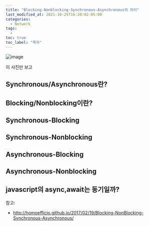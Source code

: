 ```yaml
---
title: "Blocking-Nonblocking-Synchronous-Asynchronous의 차이"
last_modified_at: 2021-10-25T16:20:02-05:00
categories:
  - Network
tags:
  - 
toc: true
toc_label: "목차"
---
```



![image](https://user-images.githubusercontent.com/28294925/138689115-55e393a5-cb73-4475-8615-a5dacfc5e70a.png)

이 사진만 보고 

## Synchronous/Asynchronous란?



## Blocking/Nonblocking이란?


## Synchronous-Blocking


## Synchronous-Nonblocking


## Asynchronous-Blocking


## Asynchronous-Nonblocking




## javascript의 async,await는 동기일까? 



참고: 
- http://homoefficio.github.io/2017/02/19/Blocking-NonBlocking-Synchronous-Asynchronous/